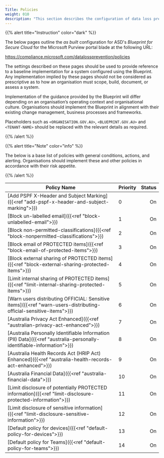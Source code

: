 ```yaml
---
Title: Policies
weight: 010
description: "This section describes the configuration of data loss prevention policies within Microsoft Purview associated with systems built according to guidance in ASD's Blueprint for Secure Cloud."
---
```


{{% alert title="Instruction" color="dark" %}}
 
The below pages outline the *as built* configuration for ASD's *Blueprint for Secure Cloud* for the Microsoft Purview portal blade at the following URL: 

https://compliance.microsoft.com/datalossprevention/policies

The settings described on these pages should be used to provide reference to a baseline implementation for a system configured using the Blueprint. Any implementation implied by these pages should not be considered as prescriptive as to how an organisation must scope, build, document, or assess a system.

Implementation of the guidance provided by the Blueprint will differ depending on an organisation’s operating context and organisational culture. Organisations should implement the Blueprint in alignment with their existing change management, business processes and frameworks.

Placeholders such as `<ORGANISATION.GOV.AU>`, `<BLUEPRINT.GOV.AU>` and `<TENANT-NAME>` should be replaced with the relevant details as required.
 
{{% /alert %}}

{{% alert title="Note" color="info" %}}

The below is a base list of policies with general conditions, actions, and alerting. Organisations should implement these and other policies in accordance with their risk appetite.

{{% /alert %}}

| Policy Name                                                                                                           | Priority | Status |
|-----------------------------------------------------------------------------------------------------------------------|----------|--------:|
| [Add PSPF X-Header and Subject Marking]({{<ref "add-pspf-x-header-and-subject-marking">}})                            | 0        | On     |
| [Block un-labelled email]({{<ref "block-unlabelled-email">}})                                                         | 1        | On     |
| [Block non-permitted-classifications]({{<ref "block-nonpermitted-classifications">}})                                 | 2        | On     |
| [Block email of PROTECTED items]({{<ref "block-email-of-protected-items">}})                                          | 3        | On     |
| [Block external sharing of PROTECTED items]({{<ref "block-external-sharing-protected-items">}})                       | 4        | On     |
| [Limit internal sharing of PROTECTED items]({{<ref "limit-internal-sharing-protected-items">}})                       | 5        | On     |
| [Warn users distributing OFFICIAL: Sensitive items]({{<ref "warn-users-distributing-official-sensitive-items">}})     | 6        | On     |
| [Australia Privacy Act Enhanced]({{<ref "australian-privacy-act-enhanced">}})                                         | 7        | On     |
| [Australia Personally Identifiable Information (PII) Data]({{<ref "australia-personally-identifiable-information">}}) | 8        | On     |
| [Australia Health Records Act (HRIP Act) Enhanced]({{<ref "australia-health-records-act-enhanced">}})                 | 9        | On     |
| [Australia Financial Data]({{<ref "australia-financial-data">}})                                                      | 10       | On     |
| [Limit disclosure of potentially PROTECTED information]({{<ref "limit-disclosure-protected-information">}})           | 11       | On     |
| [Limit disclosure of sensitive information]({{<ref "limit-disclosure-sensitive-information">}})                       | 12       | On     |
| [Default policy for devices]({{<ref "default-policy-for-devices">}})                                                  | 13       | On     |
| [Default policy for Teams]({{<ref "default-policy-for-teams">}})                                                      | 14       | On     |
